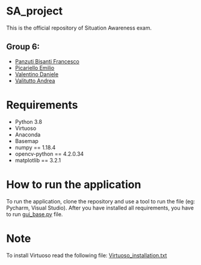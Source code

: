 # SA_project

This is the official repository of Situation Awareness exam.
## Group 6:
* [Panzuti Bisanti Francesco](https://github.com/Bartooh)
* [Picariello Emilio](https://github.com/Emilio-Picariello)
* [Valentino Daniele](https://github.com/danieleV9)
* [Valitutto Andrea](https://github.com/andrewvali)

# Requirements
* Python 3.8
* Virtuoso
* Anaconda
* Basemap
* numpy == 1.18.4
* opencv-python == 4.2.0.34
* matplotlib == 3.2.1

# How to run the application
To run the application, clone the repository and use a tool to run the file (eg: Pycharm, Visual Studio).
After you have installed all requirements, you have to run [gui_base.py](https://github.com/andrewvali/SA_project/blob/main/gui_base.py) file.

# Note
To install Virtuoso read the following file: [Virtuoso_installation.txt]()